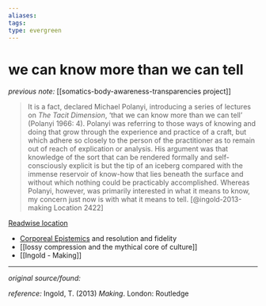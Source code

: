 ```yaml
---
aliases: 
tags: 
type: evergreen
---
```


# we can know more than we can tell

_previous note:_ [[somatics-body-awareness-transparencies project]]

> It is a fact, declared Michael Polanyi, introducing a series of lectures on _The Tacit Dimension_, ‘that we can know more than we can tell’ (Polanyi 1966: 4). Polanyi was referring to those ways of knowing and doing that grow through the experience and practice of a craft, but which adhere so closely to the person of the practitioner as to remain out of reach of explication or analysis. His argument was that knowledge of the sort that can be rendered formally and self-consciously explicit is but the tip of an iceberg compared with the immense reservoir of know-how that lies beneath the surface and without which nothing could be practicably accomplished. Whereas Polanyi, however, was primarily interested in what it means to know, my concern just now is with what it means to tell. [@ingold-2013-making Location 2422] 

[Readwise location](https://readwise.io/to_kindle?action=open&asin=B00EVWKFFS&location=2422)

- [Corporeal Epistemics](https://www.skellis.net/corporeal-epistemics) and resolution and fidelity 
- [[lossy compression and the mythical core of culture]]
- [[Ingold - Making]]

---

_original source/found:_ 

_reference:_ Ingold, T. (2013) _Making_. London: Routledge



